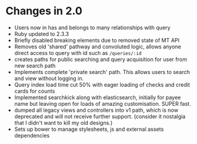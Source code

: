 # Changes in 2.0

* Users now in has and belongs to many relationships with query
* Ruby updated to 2.3.3
* Briefly disabled breaking elements due to removed state of MT API
* Removes old 'shared' pathway and convoluted logic, allows anyone direct access to query with id such as `/queries/:id`
* creates paths for public searching and query acquisition for user from new search path
* Implements complete 'private search' path. This allows users to search and view without logging in.
* Query index load time cut 50% with eager loading of checks and credit cards for counts
* Implemented searchkick along with elasticsearch, initially for payee name but leaving open for loads of amazing customisation. SUPER fast.
* dumped all legacy views and controllers into v1 path, which is now deprecated and will not receive further support. (consider it nostalgia that I didn't want to kill my old designs.)
* Sets up bower to manage stylesheets, js and external assets dependencies
